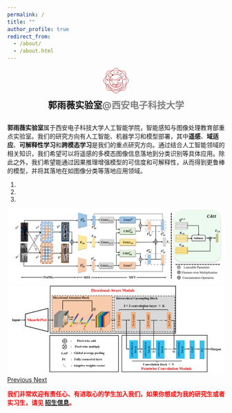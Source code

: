 ```yaml
---
permalink: /
title: ""
author_profile: true
redirect_from: 
  - /about/
  - /about.html
---
```


<div style="text-align: center;">
    <img src="images/xiaohui.png" alt="xiaohui Image" style="width:12%;"/>
</div>
<div style="height: 0.5em;"></div>
<div style="text-align: center; font-size: 1.5em; font-weight: bold;">
    郭雨薇实验室<span style="color: gray;">@西安电子科技大学</span>
</div>

<div style="height: 1em;"></div>


**郭雨薇实验室**属于西安电子科技大学人工智能学院，智能感知与图像处理教育部重点实验室。我们的研究方向有人工智能、机器学习和模型部署，其中**遥感**、**域适应**、**可解释性学习**和**跨模态学习**是我们的重点研究方向。通过结合人工智能领域的相关知识，我们希望可以将遥感的多模态图像信息落地到分类识别等具体应用。除此之外，我们希望能通过因果推理增强模型的可信度和可解释性，从而得到更鲁棒的模型，并将其落地在如图像分类等落地应用领域。

<link rel="stylesheet" href="https://stackpath.bootstrapcdn.com/bootstrap/4.5.2/css/bootstrap.min.css">
<script src="https://code.jquery.com/jquery-3.5.1.slim.min.js"></script>
<script src="https://cdn.jsdelivr.net/npm/@popperjs/core@2.9.2/dist/umd/popper.min.js"></script>
<script src="https://stackpath.bootstrapcdn.com/bootstrap/4.5.2/js/bootstrap.min.js"></script>

<div id="carouselExampleIndicators" class="carousel slide" data-ride="carousel">
  <ol class="carousel-indicators">
    <li data-target="#carouselExampleIndicators" data-slide-to="0" class="active"></li>
    <li data-target="#carouselExampleIndicators" data-slide-to="1"></li>
    <li data-target="#carouselExampleIndicators" data-slide-to="2"></li>
  </ol>
  <div class="carousel-inner">
    <div class="carousel-item active">
      <img src="images/cm1.png" class="d-block w-100" alt="Zhang">
    </div>
    <div class="carousel-item">
      <img src="images/lenet.png" class="d-block w-100" alt="Guo">
    </div>
  </div>
  <a class="carousel-control-prev" href="#carouselExampleIndicators" role="button" data-slide="prev">
    <span class="carousel-control-prev-icon" aria-hidden="true"></span>
    <span class="sr-only">Previous</span>
  </a>

  
  <a class="carousel-control-next" href="#carouselExampleIndicators" role="button" data-slide="next">
    <span class="carousel-control-next-icon" aria-hidden="true"></span>
    <span class="sr-only">Next</span>
  </a>
</div>


<div style="height: 1em;"></div>
<div style="color: red; font-weight: bold;">
    我们非常欢迎有责任心、有进取心的学生加入我们，如果你想成为我的研究生或者实习生，请见
    <a href="https://yuwei342.github.io/year-archive/">招生信息</a>。
</div>
